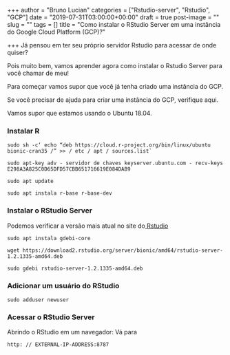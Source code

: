 +++
author = "Bruno Lucian"
categories = ["Rstudio-server", "Rstudio", "GCP"]
date = "2019-07-31T03:00:00+00:00"
draft = true
post-image = ""
slug = ""
tags = []
title = "Como instalar o RStudio Server em uma instância do Google Cloud Platform (GCP)?"

+++
Já pensou em ter seu próprio servidor Rstudio para acessar de onde quiser?

Pois muito bem, vamos aprender agora como instalar o Rstudio Server para você chamar de meu!

Para começar vamos supor que você já tenha criado uma instância do GCP.

Se você precisar de ajuda para criar uma instância do GCP, verifique aqui.

Vamos supor que estamos usando o Ubuntu 18.04.

### Instalar R

    sudo sh -c‘ echo “deb https://cloud.r-project.org/bin/linux/ubuntu bionic-cran35 /” >> / etc / apt / sources.list`
    
    sudo apt-key adv - servidor de chaves keyserver.ubuntu.com - recv-keys E298A3A825C0D65DFD57CBB651716619E084DAB9
    
    sudo apt update
    
    sudo apt instala r-base r-base-dev

### Instalar o RStudio Server

Podemos verificar a versão mais atual no site do[ Rstudio](https://www.rstudio.com/products/rstudio/download-server/ "Rstudio-server")

    sudo apt instala gdebi-core
    
    wget https://download2.rstudio.org/server/bionic/amd64/rstudio-server-1.2.1335-amd64.deb
    
    sudo gdebi rstudio-server-1.2.1335-amd64.deb

### Adicionar um usuário do RStudio

    sudo adduser newuser

### Acessar o RStudio Server

Abrindo o RStudio em um navegador: Vá para

    http: // EXTERNAL-IP-ADDRESS:8787